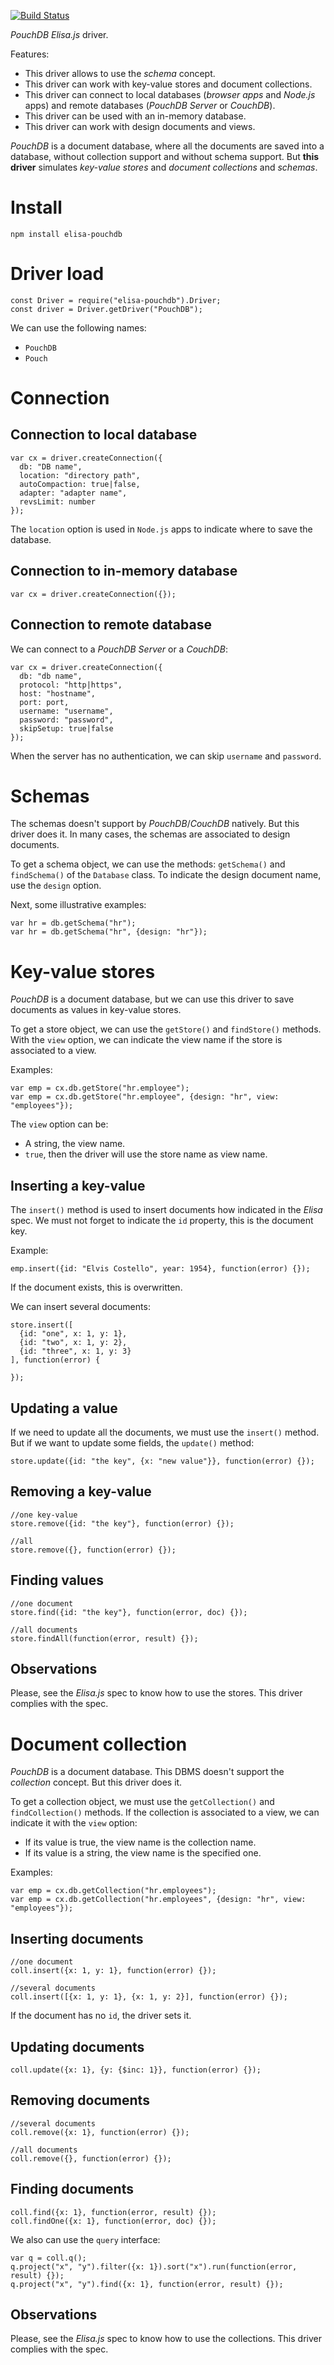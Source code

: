 [![Build Status](https://travis-ci.org/elisajs/elisa-pouchdb.svg?branch=master)](https://travis-ci.org/elisajs/elisa-pouchdb)

*PouchDB* *Elisa.js* driver.

Features:

- This driver allows to use the *schema* concept.
- This driver can work with key-value stores and document collections.
- This driver can connect to local databases (*browser apps* and *Node.js* apps) and remote databases (*PouchDB Server* or *CouchDB*).
- This driver can be used with an in-memory database.
- This driver can work with design documents and views.

*PouchDB* is a document database, where all the documents are saved into a database,
without collection support and without schema support. But **this driver** simulates *key-value stores* and
*document collections* and *schemas*.

# Install

```
npm install elisa-pouchdb
```

# Driver load

```
const Driver = require("elisa-pouchdb").Driver;
const driver = Driver.getDriver("PouchDB");
```

We can use the following names:

- `PouchDB`
- `Pouch`

# Connection

## Connection to local database

```
var cx = driver.createConnection({
  db: "DB name",
  location: "directory path",
  autoCompaction: true|false,
  adapter: "adapter name",
  revsLimit: number
});
```

The `location` option is used in `Node.js` apps to indicate where to save the database.

## Connection to in-memory database

```
var cx = driver.createConnection({});
```

## Connection to remote database

We can connect to a *PouchDB Server* or a *CouchDB*:

```
var cx = driver.createConnection({
  db: "db name",
  protocol: "http|https",
  host: "hostname",
  port: port,
  username: "username",
  password: "password",
  skipSetup: true|false
});
```

When the server has no authentication, we can skip `username` and `password`.

# Schemas

The schemas doesn't support by *PouchDB*/*CouchDB* natively. But this driver does it.
In many cases, the schemas are associated to design documents.

To get a schema object, we can use the methods: `getSchema()` and `findSchema()` of the
`Database` class. To indicate the design document name, use the `design` option.

Next, some illustrative examples:

```
var hr = db.getSchema("hr");
var hr = db.getSchema("hr", {design: "hr"});
```

# Key-value stores

*PouchDB* is a document database, but we can use this driver to save documents
as values in key-value stores.

To get a store object, we can use the `getStore()` and `findStore()` methods.
With the `view` option, we can indicate the view name if the store is associated
to a view.

Examples:

```
var emp = cx.db.getStore("hr.employee");
var emp = cx.db.getStore("hr.employee", {design: "hr", view: "employees"});
```

The `view` option can be:

- A string, the view name.
- `true`, then the driver will use the store name as view name.

## Inserting a key-value

The `insert()` method is used to insert documents how indicated in the *Elisa* spec.
We must not forget to indicate the `id` property, this is the document key.

Example:

```
emp.insert({id: "Elvis Costello", year: 1954}, function(error) {});
```

If the document exists, this is overwritten.

We can insert several documents:

```
store.insert([
  {id: "one", x: 1, y: 1},
  {id: "two", x: 1, y: 2},
  {id: "three", x: 1, y: 3}
], function(error) {

});
```

## Updating a value

If we need to update all the documents, we must use the `insert()` method. But
if we want to update some fields, the `update()` method:

```
store.update({id: "the key", {x: "new value"}}, function(error) {});
```

## Removing a key-value

```
//one key-value
store.remove({id: "the key"}, function(error) {});

//all
store.remove({}, function(error) {});
```

## Finding values

```
//one document
store.find({id: "the key"}, function(error, doc) {});

//all documents
store.findAll(function(error, result) {});
```

## Observations

Please, see the *Elisa.js* spec to know how to use the stores. This driver
complies with the spec.

# Document collection

*PouchDB* is a document database. This DBMS doesn't support the *collection* concept.
But this driver does it.

To get a collection object, we must use the `getCollection()` and `findCollection()` methods.
If the collection is associated to a view, we can indicate it with the `view` option:

- If its value is true, the view name is the collection name.
- If its value is a string, the view name is the specified one.

Examples:

```
var emp = cx.db.getCollection("hr.employees");
var emp = cx.db.getCollection("hr.employees", {design: "hr", view: "employees"});
```

## Inserting documents

```
//one document
coll.insert({x: 1, y: 1}, function(error) {});

//several documents
coll.insert([{x: 1, y: 1}, {x: 1, y: 2}], function(error) {});
```

If the document has no `id`, the driver sets it.

## Updating documents

```
coll.update({x: 1}, {y: {$inc: 1}}, function(error) {});
```

## Removing documents

```
//several documents
coll.remove({x: 1}, function(error) {});

//all documents
coll.remove({}, function(error) {});
```

## Finding documents

```
coll.find({x: 1}, function(error, result) {});
coll.findOne({x: 1}, function(error, doc) {});
```

We also can use the `query` interface:

```
var q = coll.q();
q.project("x", "y").filter({x: 1}).sort("x").run(function(error, result) {});
q.project("x", "y").find({x: 1}, function(error, result) {});
```

## Observations

Please, see the *Elisa.js* spec to know how to use the collections. This driver
complies with the spec.
